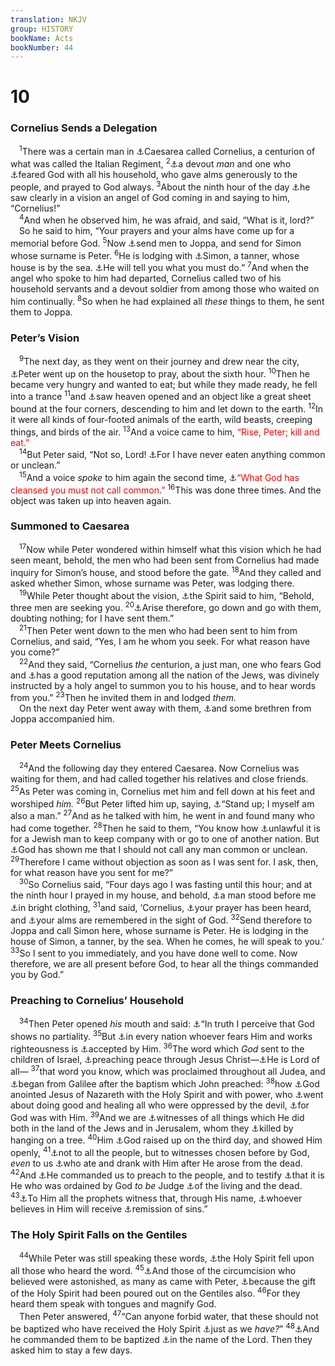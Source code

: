 ```yaml
---
translation: NKJV
group: HISTORY
bookName: Acts 
bookNumber: 44
---
```


<div class="title"><h1>10</h1><h3>Cornelius Sends a Delegation</h3></div>
<span class="verse cong_10_1"> <sup>1</sup>There was a certain man in <a data-toggle="tooltip" data-placement="bottom" title="Acts 8:40; 23:23">⚓</a>Caesarea called Cornelius, a centurion of what was called the Italian Regiment, </span>
<span class="verse cong_10_2"><sup>2</sup><a data-toggle="tooltip" data-placement="bottom" title="Acts 8:2; 9:22; 22:12">⚓</a>a devout <i>man</i> and one who <a data-toggle="tooltip" data-placement="bottom" title="(Acts 10:22, 35; 13:16, 26)">⚓</a>feared God with all his household, who gave alms generously to the people, and prayed to God always. </span>
<span class="verse cong_10_3"><sup>3</sup>About the ninth hour of the day <a data-toggle="tooltip" data-placement="bottom" title="Acts 10:30; 11:13">⚓</a>he saw clearly in a vision an angel of God coming in and saying to him, “Cornelius!”<br/></span>
<span class="verse cong_10_4"> <sup>4</sup>And when he observed him, he was afraid, and said, “What is it, lord?”<br/> So he said to him, “Your prayers and your alms have come up for a memorial before God. </span>
<span class="verse cong_10_5"><sup>5</sup>Now <a data-toggle="tooltip" data-placement="bottom" title="Acts 11:13, 14">⚓</a>send men to Joppa, and send for Simon whose surname is Peter. </span>
<span class="verse cong_10_6"><sup>6</sup>He is lodging with <a data-toggle="tooltip" data-placement="bottom" title="Acts 9:43">⚓</a>Simon, a tanner, whose house is by the sea. <a data-toggle="tooltip" data-placement="bottom" title="Acts 11:14">⚓</a>He will tell you what you must do.” </span>
<span class="verse cong_10_7"><sup>7</sup>And when the angel who spoke to him had departed, Cornelius called two of his household servants and a devout soldier from among those who waited on him continually. </span>
<span class="verse cong_10_8"><sup>8</sup>So when he had explained all <i>these</i> things to them, he sent them to Joppa.<br/></span>
<div class="title"><h3>Peter’s Vision</h3></div>
<span class="verse cong_10_9"> <sup>9</sup>The next day, as they went on their journey and drew near the city, <a data-toggle="tooltip" data-placement="bottom" title="Acts10:9–32; 11:5–14">⚓</a>Peter went up on the housetop to pray, about the sixth hour. </span>
<span class="verse cong_10_10"><sup>10</sup>Then he became very hungry and wanted to eat; but while they made ready, he fell into a trance </span>
<span class="verse cong_10_11"><sup>11</sup>and <a data-toggle="tooltip" data-placement="bottom" title="Ezek. 1:1; Matt. 3:16; Acts 7:56; Rev. 4:1; 19:11">⚓</a>saw heaven opened and an object like a great sheet bound at the four corners, descending to him and let down to the earth. </span>
<span class="verse cong_10_12"><sup>12</sup>In it were all kinds of four-footed animals of the earth, wild beasts, creeping things, and birds of the air. </span>
<span class="verse cong_10_13"><sup>13</sup>And a voice came to him, <font color="red">“Rise, Peter; kill and eat.”</font><br/></span>
<span class="verse cong_10_14"> <sup>14</sup>But Peter said, “Not so, Lord! <a data-toggle="tooltip" data-placement="bottom" title="Lev. 11:4; 20:25; Deut. 14:3, 7; Ezek. 4:14">⚓</a>For I have never eaten anything common or unclean.”<br/></span>
<span class="verse cong_10_15"> <sup>15</sup>And a voice <i>spoke</i> to him again the second time, <a data-toggle="tooltip" data-placement="bottom" title="(Matt. 15:11; Mark 7:19); Acts 10:28; (Rom. 14:14); 1 Cor. 10:25; (1 Tim. 4:4; Titus 1:15)">⚓</a><font color="red">“What God has cleansed you must not call common.”</font></span>
<span class="verse cong_10_16"><sup>16</sup>This was done three times. And the object was taken up into heaven again.<br/></span>
<div class="title"><h3>Summoned to Caesarea</h3></div>
<span class="verse cong_10_17"> <sup>17</sup>Now while Peter wondered within himself what this vision which he had seen meant, behold, the men who had been sent from Cornelius had made inquiry for Simon’s house, and stood before the gate. </span>
<span class="verse cong_10_18"><sup>18</sup>And they called and asked whether Simon, whose surname was Peter, was lodging there.<br/></span>
<span class="verse cong_10_19"> <sup>19</sup>While Peter thought about the vision, <a data-toggle="tooltip" data-placement="bottom" title="Acts 11:12">⚓</a>the Spirit said to him, “Behold, three men are seeking you. </span>
<span class="verse cong_10_20"><sup>20</sup><a data-toggle="tooltip" data-placement="bottom" title="Acts 15:7–9">⚓</a>Arise therefore, go down and go with them, doubting nothing; for I have sent them.”<br/></span>
<span class="verse cong_10_21"> <sup>21</sup>Then Peter went down to the men who had been sent to him from Cornelius, and said, “Yes, I am he whom you seek. For what reason have you come?”<br/></span>
<span class="verse cong_10_22"> <sup>22</sup>And they said, “Cornelius <i>the</i> centurion, a just man, one who fears God and <a data-toggle="tooltip" data-placement="bottom" title="Acts 22:12">⚓</a>has a good reputation among all the nation of the Jews, was divinely instructed by a holy angel to summon you to his house, and to hear words from you.” </span>
<span class="verse cong_10_23"><sup>23</sup>Then he invited them in and lodged <i>them.</i><br/> On the next day Peter went away with them, <a data-toggle="tooltip" data-placement="bottom" title="Acts 10:45; 11:12">⚓</a>and some brethren from Joppa accompanied him.<br/></span>
<div class="title"><h3>Peter Meets Cornelius</h3></div>
<span class="verse cong_10_24"> <sup>24</sup>And the following day they entered Caesarea. Now Cornelius was waiting for them, and had called together his relatives and close friends. </span>
<span class="verse cong_10_25"><sup>25</sup>As Peter was coming in, Cornelius met him and fell down at his feet and worshiped <i>him.</i></span>
<span class="verse cong_10_26"><sup>26</sup>But Peter lifted him up, saying, <a data-toggle="tooltip" data-placement="bottom" title="Acts 14:14, 15; Rev. 19:10; 22:8">⚓</a>“Stand up; I myself am also a man.” </span>
<span class="verse cong_10_27"><sup>27</sup>And as he talked with him, he went in and found many who had come together. </span>
<span class="verse cong_10_28"><sup>28</sup>Then he said to them, “You know how <a data-toggle="tooltip" data-placement="bottom" title="John 4:9; 18:28; Acts 11:3; Gal. 2:12">⚓</a>unlawful it is for a Jewish man to keep company with or go to one of another nation. But <a data-toggle="tooltip" data-placement="bottom" title="(Acts 10:14, 35; 15:8, 9)">⚓</a>God has shown me that I should not call any man common or unclean. </span>
<span class="verse cong_10_29"><sup>29</sup>Therefore I came without objection as soon as I was sent for. I ask, then, for what reason have you sent for me?”<br/></span>
<span class="verse cong_10_30"> <sup>30</sup>So Cornelius said, “Four days ago I was fasting until this hour; and at the ninth hour I prayed in my house, and behold, <a data-toggle="tooltip" data-placement="bottom" title="Acts 1:10">⚓</a>a man stood before me <a data-toggle="tooltip" data-placement="bottom" title="Matt. 28:3; Mark 16:5">⚓</a>in bright clothing, </span>
<span class="verse cong_10_31"><sup>31</sup>and said, ‘Cornelius, <a data-toggle="tooltip" data-placement="bottom" title="Dan. 10:12">⚓</a>your prayer has been heard, and <a data-toggle="tooltip" data-placement="bottom" title="Heb. 6:10">⚓</a>your alms are remembered in the sight of God. </span>
<span class="verse cong_10_32"><sup>32</sup>Send therefore to Joppa and call Simon here, whose surname is Peter. He is lodging in the house of Simon, a tanner, by the sea. When he comes, he will speak to you.’ </span>
<span class="verse cong_10_33"><sup>33</sup>So I sent to you immediately, and you have done well to come. Now therefore, we are all present before God, to hear all the things commanded you by God.”<br/></span>
<div class="title"><h3>Preaching to Cornelius’ Household</h3></div>
<span class="verse cong_10_34"> <sup>34</sup>Then Peter opened <i>his</i> mouth and said: <a data-toggle="tooltip" data-placement="bottom" title="Deut. 10:17; 2 Chr. 19:7; Rom. 2:11; Gal. 2:6; Eph. 6:9">⚓</a>“In truth I perceive that God shows no partiality. </span>
<span class="verse cong_10_35"><sup>35</sup>But <a data-toggle="tooltip" data-placement="bottom" title="Acts 15:9; (1 Cor. 12; 13; Eph. 2:13)">⚓</a>in every nation whoever fears Him and works righteousness is <a data-toggle="tooltip" data-placement="bottom" title="Ps. 15:1, 2">⚓</a>accepted by Him. </span>
<span class="verse cong_10_36"><sup>36</sup>The word which <i>God</i> sent to the children of Israel, <a data-toggle="tooltip" data-placement="bottom" title="Is. 57:19; Eph. 2:14; (Col. 1:20)">⚓</a>preaching peace through Jesus Christ—<a data-toggle="tooltip" data-placement="bottom" title="Matt. 28:18; Acts 2:36; Rom. 10:12; 1 Cor. 15:27">⚓</a>He is Lord of all— </span>
<span class="verse cong_10_37"><sup>37</sup>that word you know, which was proclaimed throughout all Judea, and <a data-toggle="tooltip" data-placement="bottom" title="Luke 4:14">⚓</a>began from Galilee after the baptism which John preached: </span>
<span class="verse cong_10_38"><sup>38</sup>how <a data-toggle="tooltip" data-placement="bottom" title="Is. 61:1–3; Luke 4:18">⚓</a>God anointed Jesus of Nazareth with the Holy Spirit and with power, who <a data-toggle="tooltip" data-placement="bottom" title="Matt. 4:23">⚓</a>went about doing good and healing all who were oppressed by the devil, <a data-toggle="tooltip" data-placement="bottom" title="John 3:2; 8:29">⚓</a>for God was with Him. </span>
<span class="verse cong_10_39"><sup>39</sup>And we are <a data-toggle="tooltip" data-placement="bottom" title="Acts 1:8">⚓</a>witnesses of all things which He did both in the land of the Jews and in Jerusalem, whom they <a data-toggle="tooltip" data-placement="bottom" title="Acts 2:23">⚓</a>killed by hanging on a tree. </span>
<span class="verse cong_10_40"><sup>40</sup>Him <a data-toggle="tooltip" data-placement="bottom" title="Hos. 6:2; Matt. 12:39, 40; 16:4; 20:19; John 2:19–21; Acts 2:24">⚓</a>God raised up on the third day, and showed Him openly, </span>
<span class="verse cong_10_41"><sup>41</sup><a data-toggle="tooltip" data-placement="bottom" title="(John 14:17, 19, 22; 15:27)">⚓</a>not to all the people, but to witnesses chosen before by God, <i>even</i> to us <a data-toggle="tooltip" data-placement="bottom" title="Luke 24:30, 41–43">⚓</a>who ate and drank with Him after He arose from the dead. </span>
<span class="verse cong_10_42"><sup>42</sup>And <a data-toggle="tooltip" data-placement="bottom" title="Matt. 28:19">⚓</a>He commanded us to preach to the people, and to testify <a data-toggle="tooltip" data-placement="bottom" title="John 5:22, 27; Acts 17:31">⚓</a>that it is He who was ordained by God <i>to</i> <i>be</i> Judge <a data-toggle="tooltip" data-placement="bottom" title="Rom. 14:9; 2 Tim. 4:1; 1 Pet. 4:5">⚓</a>of the living and the dead. </span>
<span class="verse cong_10_43"><sup>43</sup><a data-toggle="tooltip" data-placement="bottom" title="(Is. 42:1; 53:11; 61:1); Jer. 31:34; Dan. 9:24; Hos. 6:1–3; Mic. 7:18; Zech. 13:1; Mal. 4:2">⚓</a>To Him all the prophets witness that, through His name, <a data-toggle="tooltip" data-placement="bottom" title="(John 3:16, 18; Acts 26:18); Rom. 10:11; Gal. 3:22">⚓</a>whoever believes in Him will receive <a data-toggle="tooltip" data-placement="bottom" title="Acts 13:38, 39">⚓</a>remission of sins.”<br/></span>
<div class="title"><h3>The Holy Spirit Falls on the Gentiles</h3></div>
<span class="verse cong_10_44"> <sup>44</sup>While Peter was still speaking these words, <a data-toggle="tooltip" data-placement="bottom" title="Acts 4:31">⚓</a>the Holy Spirit fell upon all those who heard the word. </span>
<span class="verse cong_10_45"><sup>45</sup><a data-toggle="tooltip" data-placement="bottom" title="Acts 10:23">⚓</a>And those of the circumcision who believed were astonished, as many as came with Peter, <a data-toggle="tooltip" data-placement="bottom" title="Is. 42:1, 6; 49:6; Luke 2:32; John 11:52; Acts 11:18">⚓</a>because the gift of the Holy Spirit had been poured out on the Gentiles also. </span>
<span class="verse cong_10_46"><sup>46</sup>For they heard them speak with tongues and magnify God.<br/> Then Peter answered, </span>
<span class="verse cong_10_47"><sup>47</sup>“Can anyone forbid water, that these should not be baptized who have received the Holy Spirit <a data-toggle="tooltip" data-placement="bottom" title="Acts 2:4; 10:44; 11:17; 15:8">⚓</a>just as we <i>have?</i>” </span>
<span class="verse cong_10_48"><sup>48</sup><a data-toggle="tooltip" data-placement="bottom" title="1 Cor. 1:14–17">⚓</a>And he commanded them to be baptized <a data-toggle="tooltip" data-placement="bottom" title="Acts 2:38; 8:16; 19:5">⚓</a>in the name of the Lord. Then they asked him to stay a few days.<br/></span>
